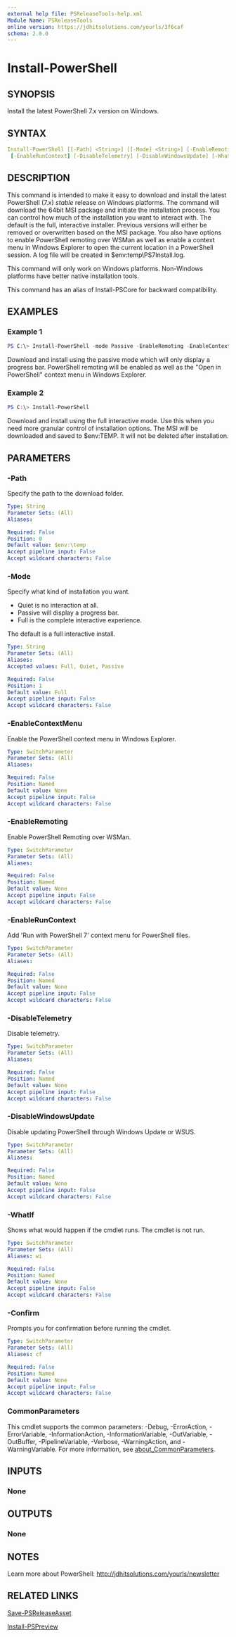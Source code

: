 ```yaml
---
external help file: PSReleaseTools-help.xml
Module Name: PSReleaseTools
online version: https://jdhitsolutions.com/yourls/3f6caf
schema: 2.0.0
---
```


# Install-PowerShell

## SYNOPSIS

Install the latest PowerShell 7.x version on Windows.

## SYNTAX

```yaml
Install-PowerShell [[-Path] <String>] [[-Mode] <String>] [-EnableRemoting] [-EnableContextMenu]
 [-EnableRunContext] [-DisableTelemetry] [-DisableWindowsUpdate] [-WhatIf] [-Confirm] [<CommonParameters>]
```

## DESCRIPTION

This command is intended to make it easy to download and install the latest PowerShell (7.x) *stable* release on Windows platforms. The command will download the 64bit MSI package and initiate the installation process. You can control how much of the installation you want to interact with. The default is the full, interactive installer. Previous versions will either be removed or overwritten based on the MSI package. You also have options to enable PowerShell remoting over WSMan as well as enable a context menu in Windows Explorer to open the current location in a PowerShell session. A log file will be created in $env:temp\PS7Install.log.

This command will only work on Windows platforms. Non-Windows platforms have better native installation tools.

This command has an alias of Install-PSCore for backward compatibility.

## EXAMPLES

### Example 1

```powershell
PS C:\> Install-PowerShell -mode Passive -EnableRemoting -EnableContextMenu -EnableRunContext
```

Download and install using the passive mode which will only display a progress bar.
PowerShell remoting will be enabled as well as the "Open in PowerShell" context menu in Windows Explorer.

### Example 2

```powershell
PS C:\> Install-PowerShell
```

Download and install using the full interactive mode. Use this when you need more granular control of installation options. The MSI will be downloaded and saved to $env:TEMP. It will not be deleted after installation.

## PARAMETERS

### -Path

Specify the path to the download folder.

```yaml
Type: String
Parameter Sets: (All)
Aliases:

Required: False
Position: 0
Default value: $env:\temp
Accept pipeline input: False
Accept wildcard characters: False
```

### -Mode

Specify what kind of installation you want.

- Quiet is no interaction at all.
- Passive will display a progress bar.
- Full is the complete interactive experience.

The default is a full interactive install.

```yaml
Type: String
Parameter Sets: (All)
Aliases:
Accepted values: Full, Quiet, Passive

Required: False
Position: 1
Default value: Full
Accept pipeline input: False
Accept wildcard characters: False
```

### -EnableContextMenu

Enable the PowerShell context menu in Windows Explorer.

```yaml
Type: SwitchParameter
Parameter Sets: (All)
Aliases:

Required: False
Position: Named
Default value: None
Accept pipeline input: False
Accept wildcard characters: False
```

### -EnableRemoting

Enable PowerShell Remoting over WSMan.

```yaml
Type: SwitchParameter
Parameter Sets: (All)
Aliases:

Required: False
Position: Named
Default value: None
Accept pipeline input: False
Accept wildcard characters: False
```

### -EnableRunContext

Add 'Run with PowerShell 7' context menu for PowerShell files.

```yaml
Type: SwitchParameter
Parameter Sets: (All)
Aliases:

Required: False
Position: Named
Default value: None
Accept pipeline input: False
Accept wildcard characters: False
```

### -DisableTelemetry

Disable telemetry.

```yaml
Type: SwitchParameter
Parameter Sets: (All)
Aliases:

Required: False
Position: Named
Default value: None
Accept pipeline input: False
Accept wildcard characters: False
```

### -DisableWindowsUpdate

Disable updating PowerShell through Windows Update or WSUS.

```yaml
Type: SwitchParameter
Parameter Sets: (All)
Aliases:

Required: False
Position: Named
Default value: None
Accept pipeline input: False
Accept wildcard characters: False
```

### -WhatIf

Shows what would happen if the cmdlet runs.
The cmdlet is not run.

```yaml
Type: SwitchParameter
Parameter Sets: (All)
Aliases: wi

Required: False
Position: Named
Default value: None
Accept pipeline input: False
Accept wildcard characters: False
```

### -Confirm

Prompts you for confirmation before running the cmdlet.

```yaml
Type: SwitchParameter
Parameter Sets: (All)
Aliases: cf

Required: False
Position: Named
Default value: None
Accept pipeline input: False
Accept wildcard characters: False
```

### CommonParameters

This cmdlet supports the common parameters: -Debug, -ErrorAction, -ErrorVariable, -InformationAction, -InformationVariable, -OutVariable, -OutBuffer, -PipelineVariable, -Verbose, -WarningAction, and -WarningVariable. For more information, see [about_CommonParameters](http://go.microsoft.com/fwlink/?LinkID=113216).

## INPUTS

### None

## OUTPUTS

### None

## NOTES

Learn more about PowerShell: http://jdhitsolutions.com/yourls/newsletter

## RELATED LINKS

[Save-PSReleaseAsset](Save-PSReleaseAsset.md)

[Install-PSPreview](Install-PSPreview.md)
